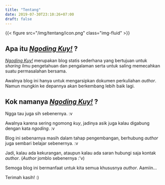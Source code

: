 ```yaml
---
title: "Tentang"
date: 2019-07-30T23:10:26+07:00
draft: false
---
```


{{< figure src="/img/tentang/icon.png" class="img-fluid" >}}

## Apa itu [_Ngoding Kuy!_](http://ngodingkuy.me) ?

 [_Ngoding Kuy!_](http://ngodingkuy.me) merupakan blog statis sederhana yang bertujuan untuk _sharing_ ilmu pengetahuan dan pengalaman serta untuk saling memecahkan suatu permasalahan bersama.

Awalnya blog ini hanya untuk mengarsipkan dokumen perkuliahan *author*. Namun mungkin ke depannya akan berkembang lebih baik lagi.

## Kok namanya  [_Ngoding Kuy!_](http://ngodingkuy.me) ?

Ngga tau juga sih sebenernya. :v

Awalnya karena sering ngomong *kuy*, jadinya asik juga kalau digabung dengan kata *ngoding*. :v

Blog ini sebenarnya masih dalam tahap pengembangan, berhubung *author* juga sembari belajar sebenernya. :v

Jadi, kalau ada kekurangan, ataupun kalau ada saran hubungi saja kontak *author*. (*Author* jomblo sebenernya :'v) 

Semoga blog ini bermanfaat untuk kita semua khususnya *author*. Aamiin...

Terimah kasih! :)
